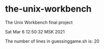 # the-unix-workbench
The Unix Workbench final project 

Sat Mar 6 12:50:32 MSK 2021 

The number of lines in guessinggame.sh is: 20